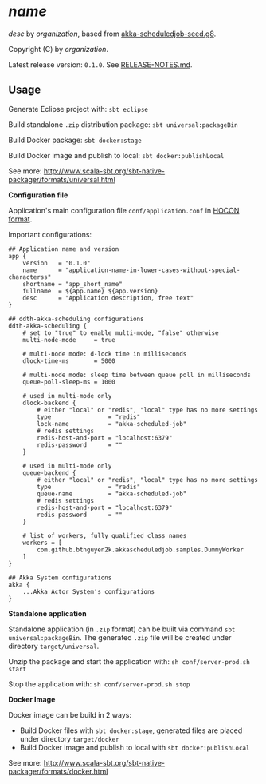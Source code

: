 # $name$

$desc$ by $organization$, based from [akka-scheduledjob-seed.g8](https://github.com/btnguyen2k/akka-scheduledjob-seed.g8).

Copyright (C) by $organization$.

Latest release version: `0.1.0`. See [RELEASE-NOTES.md](RELEASE-NOTES.md).

## Usage

Generate Eclipse project with: `sbt eclipse`

Build standalone `.zip` distribution package: `sbt universal:packageBin`

Build Docker package: `sbt docker:stage`

Build Docker image and publish to local: `sbt docker:publishLocal`

See more: http://www.scala-sbt.org/sbt-native-packager/formats/universal.html

**Configuration file**

Application's main configuration file `conf/application.conf` in [HOCON format](https://github.com/lightbend/config/blob/master/HOCON.md).

Important configurations:

```
## Application name and version
app {
    version   = "0.1.0"
    name      = "application-name-in-lower-cases-without-special-characterss"
    shortname = "app_short_name"
    fullname  = ${app.name} ${app.version}
    desc      = "Application description, free text"
}
```

```
## ddth-akka-scheduling configurations
ddth-akka-scheduling {
    # set to "true" to enable multi-mode, "false" otherwise
    multi-node-mode     = true

    # multi-node mode: d-lock time in milliseconds
    dlock-time-ms       = 5000

    # multi-node mode: sleep time between queue poll in milliseconds
    queue-poll-sleep-ms = 1000

    # used in multi-mode only
    dlock-backend {
        # either "local" or "redis", "local" type has no more settings
        type                = "redis"
        lock-name           = "akka-scheduled-job"
        # redis settings
        redis-host-and-port = "localhost:6379"
        redis-password      = ""
    }

    # used in multi-mode only
    queue-backend {
        # either "local" or "redis", "local" type has no more settings
        type                = "redis"
        queue-name          = "akka-scheduled-job"
        # redis settings
        redis-host-and-port = "localhost:6379"
        redis-password      = ""
    }

    # list of workers, fully qualified class names
    workers = [
        com.github.btnguyen2k.akkascheduledjob.samples.DummyWorker
    ]
}
```

```
## Akka System configurations
akka {
    ...Akka Actor System's configurations
}
```

**Standalone application**

Standalone application (in `.zip` format) can be built via command `sbt universal:packageBin`. The generated `.zip` file will be created under directory `target/universal`.

Unzip the package and start the application with: `sh conf/server-prod.sh start`

Stop the application with: `sh conf/server-prod.sh stop`

**Docker Image**

Docker image can be build in 2 ways:
- Build Docker files with `sbt docker:stage`, generated files are placed under directory `target/docker`
- Build Docker image and publish to local with `sbt docker:publishLocal`

See more: http://www.scala-sbt.org/sbt-native-packager/formats/docker.html
